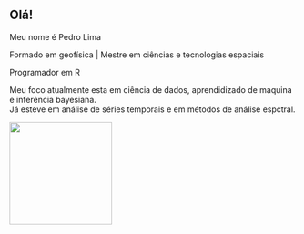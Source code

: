 ## Olá!

Meu nome é Pedro Lima

Formado em geofísica | Mestre em ciências e tecnologias espaciais

Programador em R

Meu foco atualmente esta em ciência de dados, aprendidizado de maquina e inferência bayesiana.  
Já esteve em análise de séries temporais e em métodos de análise espctral.

<div>
  
  <img height = "180em" src = "https://github-readme-stats.vercel.app/api?username=cruz-ml-pedro&show_icons=true&theme=tokyonight"/>
   
</div>

